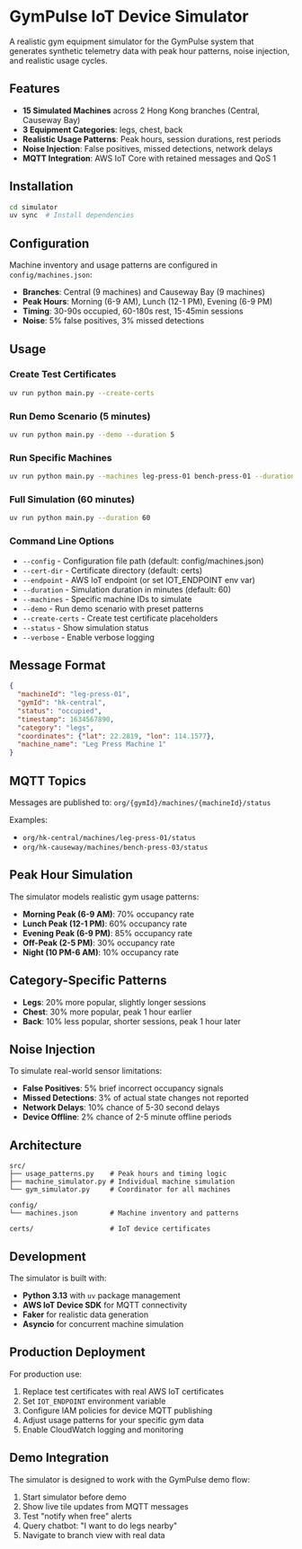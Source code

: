 # GymPulse IoT Device Simulator

A realistic gym equipment simulator for the GymPulse system that generates synthetic telemetry data with peak hour patterns, noise injection, and realistic usage cycles.

## Features

- **15 Simulated Machines** across 2 Hong Kong branches (Central, Causeway Bay)
- **3 Equipment Categories**: legs, chest, back
- **Realistic Usage Patterns**: Peak hours, session durations, rest periods
- **Noise Injection**: False positives, missed detections, network delays
- **MQTT Integration**: AWS IoT Core with retained messages and QoS 1

## Installation

```bash
cd simulator
uv sync  # Install dependencies
```

## Configuration

Machine inventory and usage patterns are configured in `config/machines.json`:

- **Branches**: Central (9 machines) and Causeway Bay (9 machines) 
- **Peak Hours**: Morning (6-9 AM), Lunch (12-1 PM), Evening (6-9 PM)
- **Timing**: 30-90s occupied, 60-180s rest, 15-45min sessions
- **Noise**: 5% false positives, 3% missed detections

## Usage

### Create Test Certificates
```bash
uv run python main.py --create-certs
```

### Run Demo Scenario (5 minutes)
```bash
uv run python main.py --demo --duration 5
```

### Run Specific Machines
```bash
uv run python main.py --machines leg-press-01 bench-press-01 --duration 10
```

### Full Simulation (60 minutes)
```bash
uv run python main.py --duration 60
```

### Command Line Options

- `--config` - Configuration file path (default: config/machines.json)
- `--cert-dir` - Certificate directory (default: certs)
- `--endpoint` - AWS IoT endpoint (or set IOT_ENDPOINT env var)
- `--duration` - Simulation duration in minutes (default: 60)
- `--machines` - Specific machine IDs to simulate
- `--demo` - Run demo scenario with preset patterns
- `--create-certs` - Create test certificate placeholders
- `--status` - Show simulation status
- `--verbose` - Enable verbose logging

## Message Format

```json
{
  "machineId": "leg-press-01",
  "gymId": "hk-central", 
  "status": "occupied",
  "timestamp": 1634567890,
  "category": "legs",
  "coordinates": {"lat": 22.2819, "lon": 114.1577},
  "machine_name": "Leg Press Machine 1"
}
```

## MQTT Topics

Messages are published to: `org/{gymId}/machines/{machineId}/status`

Examples:
- `org/hk-central/machines/leg-press-01/status`
- `org/hk-causeway/machines/bench-press-03/status`

## Peak Hour Simulation

The simulator models realistic gym usage patterns:

- **Morning Peak (6-9 AM)**: 70% occupancy rate
- **Lunch Peak (12-1 PM)**: 60% occupancy rate  
- **Evening Peak (6-9 PM)**: 85% occupancy rate
- **Off-Peak (2-5 PM)**: 30% occupancy rate
- **Night (10 PM-6 AM)**: 10% occupancy rate

## Category-Specific Patterns

- **Legs**: 20% more popular, slightly longer sessions
- **Chest**: 30% more popular, peak 1 hour earlier
- **Back**: 10% less popular, shorter sessions, peak 1 hour later

## Noise Injection

To simulate real-world sensor limitations:

- **False Positives**: 5% brief incorrect occupancy signals
- **Missed Detections**: 3% of actual state changes not reported
- **Network Delays**: 10% chance of 5-30 second delays
- **Device Offline**: 2% chance of 2-5 minute offline periods

## Architecture

```
src/
├── usage_patterns.py    # Peak hours and timing logic
├── machine_simulator.py # Individual machine simulation
└── gym_simulator.py     # Coordinator for all machines

config/
└── machines.json        # Machine inventory and patterns

certs/                   # IoT device certificates
```

## Development

The simulator is built with:
- **Python 3.13** with `uv` package management
- **AWS IoT Device SDK** for MQTT connectivity
- **Faker** for realistic data generation
- **Asyncio** for concurrent machine simulation

## Production Deployment

For production use:

1. Replace test certificates with real AWS IoT certificates
2. Set `IOT_ENDPOINT` environment variable
3. Configure IAM policies for device MQTT publishing
4. Adjust usage patterns for your specific gym data
5. Enable CloudWatch logging and monitoring

## Demo Integration

The simulator is designed to work with the GymPulse demo flow:

1. Start simulator before demo
2. Show live tile updates from MQTT messages
3. Test "notify when free" alerts
4. Query chatbot: "I want to do legs nearby"
5. Navigate to branch view with real data